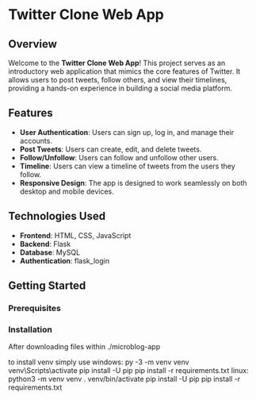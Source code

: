 # Twitter Clone Web App

## Overview

Welcome to the **Twitter Clone Web App**! This project serves as an introductory web application that mimics the core features of Twitter. It allows users to post tweets, follow others, and view their timelines, providing a hands-on experience in building a social media platform.

## Features

- **User Authentication**: Users can sign up, log in, and manage their accounts.
- **Post Tweets**: Users can create, edit, and delete tweets.
- **Follow/Unfollow**: Users can follow and unfollow other users.
- **Timeline**: Users can view a timeline of tweets from the users they follow.
- **Responsive Design**: The app is designed to work seamlessly on both desktop and mobile devices.

## Technologies Used

- **Frontend**: HTML, CSS, JavaScript
- **Backend**: Flask
- **Database**: MySQL
- **Authentication**: flask_login

## Getting Started

### Prerequisites



### Installation
After downloading files within ./microblog-app

to install venv simply use 
  windows: 
py -3 -m venv venv
venv\Scripts\activate
pip install -U pip
pip install -r requirements.txt
  linux: 
python3 -m venv venv
. venv/bin/activate
pip install -U pip
pip install -r requirements.txt

